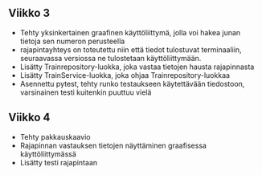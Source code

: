 ## Viikko 3
- Tehty yksinkertainen graafinen käyttöliittymä, jolla voi hakea junan tietoja sen numeron perusteella
- rajapintayhteys on toteutettu niin että tiedot tulostuvat terminaaliin, seuraavassa versiossa ne tulostetaan käyttöliittymään.
- Lisätty Trainrepository-luokka, joka vastaa tietojen hausta rajapinnasta
- Lisätty TrainService-luokka, joka ohjaa Trainrepository-luokkaa
- Asennettu pytest, tehty runko testaukseen käytettävään tiedostoon, varsinainen testi kuitenkin puuttuu vielä
## Viikko 4
- Tehty pakkauskaavio
- Rajapinnan vastauksen tietojen näyttäminen graafisessa käyttöliittymässä
- Lisätty testi rajapintaan

